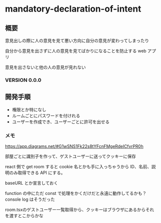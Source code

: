 # mandatory-declaration-of-intent

## 概要

意見出しの際に人の意見を見て悪い方向に自分の意見が変わってしまったり

自分から意見を出さずに人の意見を見てばかりになることを防止する web アプリ

意見を出さないと他の人の意見が見れない

### VERSION 0.0.0

## 開発手順

- 権限とか特になし
- ルームごとにパスワードを付けれる
- ユーザーを作成でき、ユーザーごとに許可を出せる

### メモ

https://app.diagrams.net/#G1wSNS1Fk22s8tYFcnFMgeRdeICfvrPR0h

部屋ごとに識別子を作って、ゲストユーザーに送ってクッキーに保存

react 側で get room すると cookie 名とかも手に入っちゃうから ID、名前、説明のみ取得できる API にする。

baseURL とか宣言しておく

function の中にただ const で処理をかくだけだと永遠に動作してるかも？console log はそうだった

room.tsxのゲストユーザー一覧取得から、クッキーはブラウザにあるからそれを渡すとこからかな